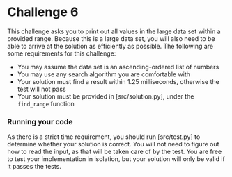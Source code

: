 # Challenge 6

This challenge asks you to print out all values in the large data set within a provided range. Because this is a large data set, you will also need to be able to arrive at the solution as efficiently as possible. The following are some requirements for this challenge:

- You may assume the data set is an ascending-ordered list of numbers
- You may use any search algorithm you are comfortable with
- Your solution must find a result within 1.25 milliseconds, otherwise the test will not pass
- Your solution must be provided in [src/solution.py], under the `find_range` function

### Running your code

As there is a strict time requirement, you should run [src/test.py] to determine whether your solution is correct. You will not need to figure out how to read the input, as that will be taken care of by the test. You are free to test your implementation in isolation, but your solution will only be valid if it passes the tests.
